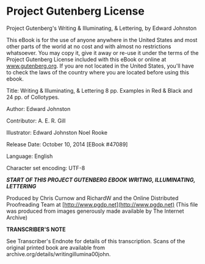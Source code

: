 # Project Gutenberg License

Project Gutenberg's Writing & Illuminating, & Lettering, by Edward Johnston

This eBook is for the use of anyone anywhere in the United States and most other parts of the world at no cost and with almost no restrictions whatsoever. You may copy it, give it away or re-use it under the terms of the Project Gutenberg License included with this eBook or online at www.gutenberg.org. If you are not located in the United States, you'll have to check the laws of the country where you are located before using this ebook.

Title: Writing & Illuminating, & Lettering 8 pp. Examples in Red & Black and 24 pp. of Collotypes.

Author: Edward Johnston

Contributor: A. E. R. Gill

Illustrator: Edward Johnston Noel Rooke

Release Date: October 10, 2014 \[EBook \#47089\]

Language: English

Character set encoding: UTF-8

 _**START OF THIS PROJECT GUTENBERG EBOOK WRITING, ILLUMINATING, LETTERING**_

Produced by Chris Curnow and RichardW and the Online Distributed Proofreading Team at [http://www.pgdp.net](http://www.pgdp.net) \(This file was produced from images generously made available by The Internet Archive\)

**TRANSCRIBER'S NOTE**

See Transcriber's Endnote for details of this transcription. Scans of the original printed book are available from archive.org/details/writingillumina00john.